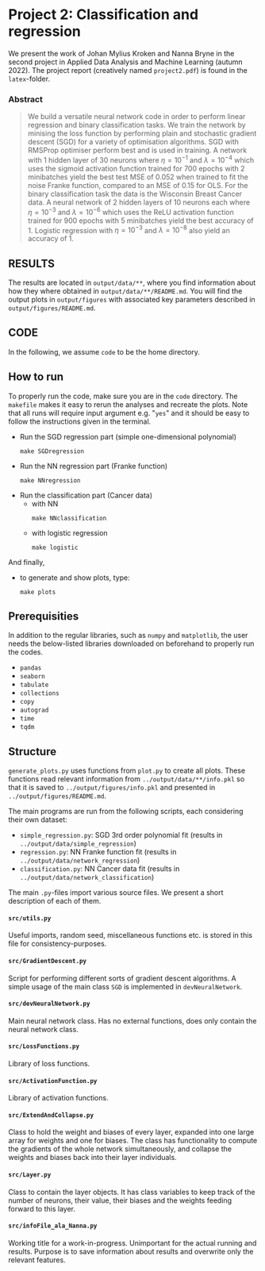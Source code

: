 
# **Project 2**: Classification and regression

We present the work of Johan Mylius Kroken and Nanna Bryne in the second project in Applied Data Analysis and Machine Learning (autumn 2022). The project report (creatively named `project2.pdf`) is found in the `latex`-folder.

### Abstract

>We build a versatile neural network code in order to perform linear regression and binary classification tasks. We train the network by minising the loss function by performing plain and stochastic gradient descent (SGD) for a variety of optimisation algorithms. SGD with RMSProp optimiser perform best and is used in training. A network with 1 hidden layer of 30 neurons where $\eta=10^{-1}$ and $\lambda=10^{-4}$ which uses the sigmoid activation function trained for 700 epochs with 2 minibatches yield the best test MSE of 0.052 when trained to fit the noise Franke function, compared to an MSE of 0.15 for OLS. For the binary classification task the data is the Wisconsin Breast Cancer data. A neural network of 2 hidden layers of 10 neurons each where $\eta=10^{-3}$ and $\lambda=10^{-6}$ which uses the ReLU activation function trained for 900 epochs with 5 minibatches yield the best accuracy of 1. Logistic regression with $\eta=10^{-3}$ and $\lambda=10^{-8}$ also yield an accuracy of 1. 
## **RESULTS**

The results are located in `output/data/**`, where you find information about how they where obtained in `output/data/**/README.md`. You will find the output plots in `output/figures` with associated key parameters described in `output/figures/README.md`.

## **CODE**

In the following, we assume `code` to be the home directory.

## How to run

To properly run the code, make sure you are in the `code` directory. The `makefile` makes it easy to rerun the analyses and recreate the plots. Note that all runs will require input argument e.g. "`yes`" and it should be easy to follow the instructions given in the terminal.

* Run the SGD regression part (simple one-dimensional polynomial)
    ~~~
    make SGDregression
    ~~~
* Run the NN regression part (Franke function)
    ~~~
    make NNregression
    ~~~
* Run the classification part (Cancer data)
    - with NN
        ~~~
        make NNclassification
        ~~~
    - with logistic regression
        ~~~
        make logistic
        ~~~

And finally, 
* to generate and show plots, type:
    ~~~
    make plots
    ~~~


## Prerequisities
In addition to the regular libraries, such as `numpy` and `matplotlib`, the user needs the below-listed libraries downloaded on beforehand to properly run the codes.

- `pandas`
- `seaborn`
- `tabulate`
- `collections`
- `copy`
- `autograd`
- `time`
- `tqdm`

## Structure

`generate_plots.py` uses functions from `plot.py` to create all plots. These functions read relevant information from `../output/data/**/info.pkl` so that it is saved to `../output/figures/info.pkl` and presented in `../output/figures/README.md`.

The main programs are run from the following scripts, each considering their own dataset:

* `simple_regression.py`: SGD 3rd order polynomial fit (results in `../output/data/simple_regression`)
* `regression.py`: NN Franke function fit (results in `../output/data/network_regression`)
* `classification.py`: NN Cancer data fit (results in `../output/data/network_classification`)

The main `.py`-files import various source files. We present a short description of each of them.

#### **`src/utils.py`**

Useful imports, random seed, miscellaneous functions etc. is stored in this file for consistency-purposes.

#### **`src/GradientDescent.py`**

Script for performing different sorts of gradient descent algorithms. A simple usage of the main class `SGD` is implemented in `devNeuralNetwork`.

#### **`src/devNeuralNetwork.py`**

Main neural network class. Has no external functions, does only contain the neural network class. 

#### **`src/LossFunctions.py`**

Library of loss functions. 

#### **`src/ActivationFunction.py`**

Library of activation functions. 

#### **`src/ExtendAndCollapse.py`**

Class to hold the weight and biases of every layer, expanded into one large array for weights and one for biases. The class has functionality to compute the gradients of the whole network simultaneously, and collapse the weights and biases back into their layer individuals. 

#### **`src/Layer.py`**

Class to contain the layer objects. It has class variables to keep track of the number of neurons, their value, their biases and the weights feeding forward to this layer. 

#### **`src/infoFile_ala_Nanna.py`**

Working title for a work-in-progress. Unimportant for the actual running and results. Purpose is to save information about results and overwrite only the relevant features.
